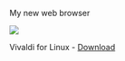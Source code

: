 My new web browser

<img src="https://skandyn-sh.github.io/img/vivaldi.png"/>

Vivaldi for Linux - <a href="https://vivaldi.com/download/" target="_blank">Download</a>


